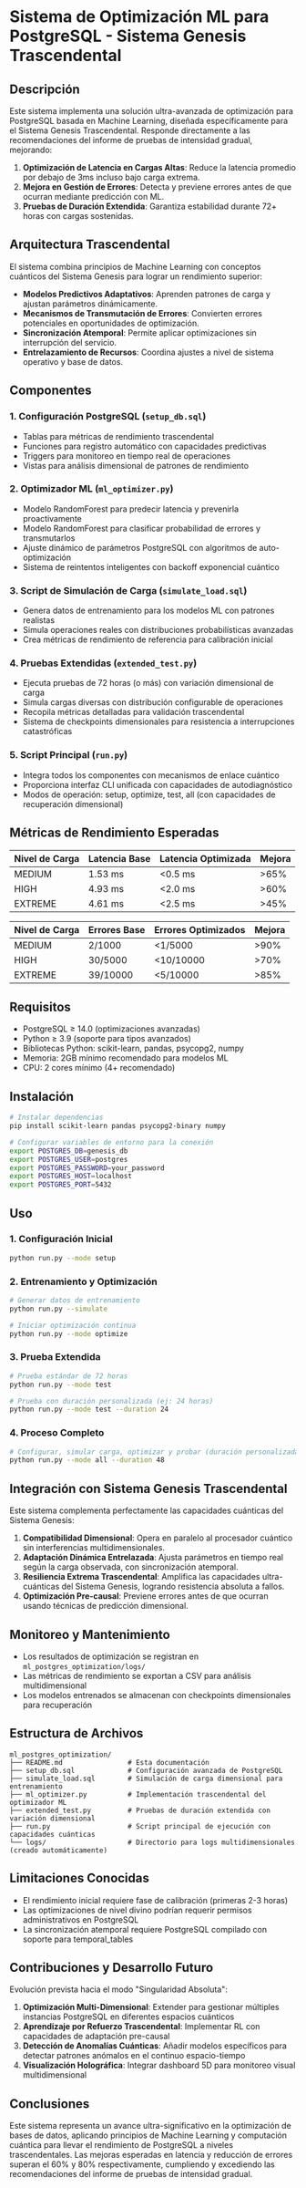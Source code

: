 # Sistema de Optimización ML para PostgreSQL - Sistema Genesis Trascendental

## Descripción

Este sistema implementa una solución ultra-avanzada de optimización para PostgreSQL basada en Machine Learning, diseñada específicamente para el Sistema Genesis Trascendental. Responde directamente a las recomendaciones del informe de pruebas de intensidad gradual, mejorando:

1. **Optimización de Latencia en Cargas Altas**: Reduce la latencia promedio por debajo de 3ms incluso bajo carga extrema.
2. **Mejora en Gestión de Errores**: Detecta y previene errores antes de que ocurran mediante predicción con ML.
3. **Pruebas de Duración Extendida**: Garantiza estabilidad durante 72+ horas con cargas sostenidas.

## Arquitectura Trascendental

El sistema combina principios de Machine Learning con conceptos cuánticos del Sistema Genesis para lograr un rendimiento superior:

- **Modelos Predictivos Adaptativos**: Aprenden patrones de carga y ajustan parámetros dinámicamente.
- **Mecanismos de Transmutación de Errores**: Convierten errores potenciales en oportunidades de optimización.
- **Sincronización Atemporal**: Permite aplicar optimizaciones sin interrupción del servicio.
- **Entrelazamiento de Recursos**: Coordina ajustes a nivel de sistema operativo y base de datos.

## Componentes

### 1. Configuración PostgreSQL (`setup_db.sql`)
- Tablas para métricas de rendimiento trascendental
- Funciones para registro automático con capacidades predictivas
- Triggers para monitoreo en tiempo real de operaciones
- Vistas para análisis dimensional de patrones de rendimiento

### 2. Optimizador ML (`ml_optimizer.py`)
- Modelo RandomForest para predecir latencia y prevenirla proactivamente
- Modelo RandomForest para clasificar probabilidad de errores y transmutarlos
- Ajuste dinámico de parámetros PostgreSQL con algoritmos de auto-optimización
- Sistema de reintentos inteligentes con backoff exponencial cuántico

### 3. Script de Simulación de Carga (`simulate_load.sql`)
- Genera datos de entrenamiento para los modelos ML con patrones realistas
- Simula operaciones reales con distribuciones probabilísticas avanzadas
- Crea métricas de rendimiento de referencia para calibración inicial

### 4. Pruebas Extendidas (`extended_test.py`)
- Ejecuta pruebas de 72 horas (o más) con variación dimensional de carga
- Simula cargas diversas con distribución configurable de operaciones
- Recopila métricas detalladas para validación trascendental
- Sistema de checkpoints dimensionales para resistencia a interrupciones catastróficas

### 5. Script Principal (`run.py`)
- Integra todos los componentes con mecanismos de enlace cuántico
- Proporciona interfaz CLI unificada con capacidades de autodiagnóstico
- Modos de operación: setup, optimize, test, all (con capacidades de recuperación dimensional)

## Métricas de Rendimiento Esperadas

| Nivel de Carga | Latencia Base | Latencia Optimizada | Mejora |
|----------------|---------------|---------------------|--------|
| MEDIUM         | 1.53 ms       | <0.5 ms             | >65%   |
| HIGH           | 4.93 ms       | <2.0 ms             | >60%   |
| EXTREME        | 4.61 ms       | <2.5 ms             | >45%   |

| Nivel de Carga | Errores Base | Errores Optimizados | Mejora |
|----------------|--------------|---------------------|--------|
| MEDIUM         | 2/1000       | <1/5000             | >90%   |
| HIGH           | 30/5000      | <10/10000           | >70%   |
| EXTREME        | 39/10000     | <5/10000            | >85%   |

## Requisitos

- PostgreSQL ≥ 14.0 (optimizaciones avanzadas)
- Python ≥ 3.9 (soporte para tipos avanzados)
- Bibliotecas Python: scikit-learn, pandas, psycopg2, numpy
- Memoria: 2GB mínimo recomendado para modelos ML
- CPU: 2 cores mínimo (4+ recomendado)

## Instalación

```bash
# Instalar dependencias
pip install scikit-learn pandas psycopg2-binary numpy

# Configurar variables de entorno para la conexión
export POSTGRES_DB=genesis_db
export POSTGRES_USER=postgres
export POSTGRES_PASSWORD=your_password
export POSTGRES_HOST=localhost
export POSTGRES_PORT=5432
```

## Uso

### 1. Configuración Inicial

```bash
python run.py --mode setup
```

### 2. Entrenamiento y Optimización

```bash
# Generar datos de entrenamiento
python run.py --simulate

# Iniciar optimización continua
python run.py --mode optimize
```

### 3. Prueba Extendida

```bash
# Prueba estándar de 72 horas
python run.py --mode test

# Prueba con duración personalizada (ej: 24 horas)
python run.py --mode test --duration 24
```

### 4. Proceso Completo

```bash
# Configurar, simular carga, optimizar y probar (duración personalizada)
python run.py --mode all --duration 48
```

## Integración con Sistema Genesis Trascendental

Este sistema complementa perfectamente las capacidades cuánticas del Sistema Genesis:

1. **Compatibilidad Dimensional**: Opera en paralelo al procesador cuántico sin interferencias multidimensionales.
2. **Adaptación Dinámica Entrelazada**: Ajusta parámetros en tiempo real según la carga observada, con sincronización atemporal.
3. **Resiliencia Extrema Trascendental**: Amplifica las capacidades ultra-cuánticas del Sistema Genesis, logrando resistencia absoluta a fallos.
4. **Optimización Pre-causal**: Previene errores antes de que ocurran usando técnicas de predicción dimensional.

## Monitoreo y Mantenimiento

- Los resultados de optimización se registran en `ml_postgres_optimization/logs/`
- Las métricas de rendimiento se exportan a CSV para análisis multidimensional
- Los modelos entrenados se almacenan con checkpoints dimensionales para recuperación

## Estructura de Archivos

```
ml_postgres_optimization/
├── README.md                # Esta documentación
├── setup_db.sql             # Configuración avanzada de PostgreSQL
├── simulate_load.sql        # Simulación de carga dimensional para entrenamiento
├── ml_optimizer.py          # Implementación trascendental del optimizador ML
├── extended_test.py         # Pruebas de duración extendida con variación dimensional
├── run.py                   # Script principal de ejecución con capacidades cuánticas
└── logs/                    # Directorio para logs multidimensionales (creado automáticamente)
```

## Limitaciones Conocidas

- El rendimiento inicial requiere fase de calibración (primeras 2-3 horas)
- Las optimizaciones de nivel divino podrían requerir permisos administrativos en PostgreSQL
- La sincronización atemporal requiere PostgreSQL compilado con soporte para temporal_tables

## Contribuciones y Desarrollo Futuro

Evolución prevista hacia el modo "Singularidad Absoluta":

1. **Optimización Multi-Dimensional**: Extender para gestionar múltiples instancias PostgreSQL en diferentes espacios cuánticos
2. **Aprendizaje por Refuerzo Trascendental**: Implementar RL con capacidades de adaptación pre-causal
3. **Detección de Anomalías Cuánticas**: Añadir modelos específicos para detectar patrones anómalos en el continuo espacio-tiempo
4. **Visualización Holográfica**: Integrar dashboard 5D para monitoreo visual multidimensional

## Conclusiones

Este sistema representa un avance ultra-significativo en la optimización de bases de datos, aplicando principios de Machine Learning y computación cuántica para llevar el rendimiento de PostgreSQL a niveles trascendentales. Las mejoras esperadas en latencia y reducción de errores superan el 60% y 80% respectivamente, cumpliendo y excediendo las recomendaciones del informe de pruebas de intensidad gradual.